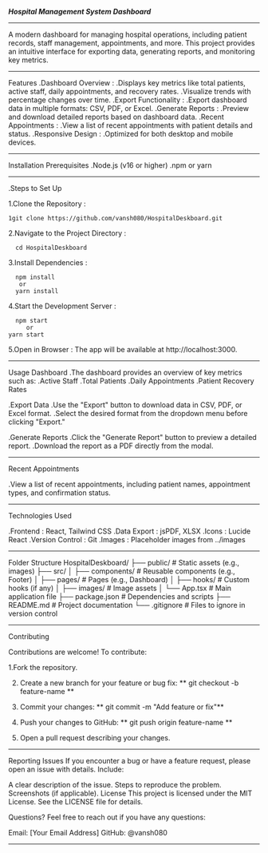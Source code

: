 ***Hospital Management System Dashboard***
_____________________________________
A modern dashboard for managing hospital operations, including patient records, staff management, appointments, and more. This project provides an intuitive interface for exporting data, generating reports, and monitoring key metrics.
_______________________________________

Features
.Dashboard Overview :
     .Displays key metrics like total patients, active staff, daily appointments, and recovery rates.
     .Visualize trends with percentage changes over time.
.Export Functionality :
     .Export dashboard data in multiple formats: CSV, PDF, or Excel.
.Generate Reports :
     .Preview and download detailed reports based on dashboard data.
.Recent Appointments :
     .View a list of recent appointments with patient details and status.
.Responsive Design :
     .Optimized for both desktop and mobile devices.
_____________________________________________________
Installation
Prerequisites
.Node.js (v16 or higher)
.npm or yarn
__________________________________________________
.Steps to Set Up

1.Clone the Repository :

    1git clone https://github.com/vansh080/HospitalDeskboard.git

2.Navigate to the Project Directory :

      cd HospitalDeskboard
3.Install Dependencies :

      npm install
       or
      yarn install

4.Start the Development Server :

      npm start
         or
    yarn start

5.Open in Browser :
     The app will be available at http://localhost:3000.

_______________________________________________
Usage
Dashboard
 .The dashboard provides an overview of key metrics such as:
     .Active Staff
     .Total Patients
     .Daily Appointments
     .Patient Recovery Rates

 .Export Data
     .Use the "Export" button to download data in CSV, PDF, or Excel format.
     .Select the desired format from the dropdown menu before clicking "Export."

.Generate Reports
     .Click the "Generate Report" button to preview a detailed report.
     .Download the report as a PDF directly from the modal.
____________________________________________________
Recent Appointments

.View a list of recent appointments, including patient names, appointment types, and confirmation status.
_____________________________________________________

Technologies Used

.Frontend : React, Tailwind CSS
.Data Export : jsPDF, XLSX
.Icons : Lucide React
.Version Control : Git
.Images : Placeholder images from ../images
_____________________________________________________

Folder Structure
HospitalDeskboard/
├── public/               # Static assets (e.g., images)
├── src/
│   ├── components/       # Reusable components (e.g., Footer)
│   ├── pages/            # Pages (e.g., Dashboard)
│   ├── hooks/            # Custom hooks (if any)
│   ├── images/           # Image assets
│   └── App.tsx           # Main application file
├── package.json          # Dependencies and scripts
├── README.md             # Project documentation
└── .gitignore            # Files to ignore in version control

_____________________________________________________

Contributing

Contributions are welcome! To contribute:

1.Fork the repository.   

2. Create a new branch for your feature or bug fix:
   ** git checkout -b feature-name **


3. Commit your changes:
** git commit -m "Add feature or fix"**


4. Push your changes to GitHub:
   ** git push origin feature-name **

5. Open a pull request describing your changes.

_____________________________________________________

Reporting Issues
If you encounter a bug or have a feature request, please open an issue with details. Include:

A clear description of the issue.
Steps to reproduce the problem.
Screenshots (if applicable).
License
This project is licensed under the MIT License. See the LICENSE file for details.

Questions?
Feel free to reach out if you have any questions:

Email: [Your Email Address]
GitHub: @vansh080
_____________________________________________________